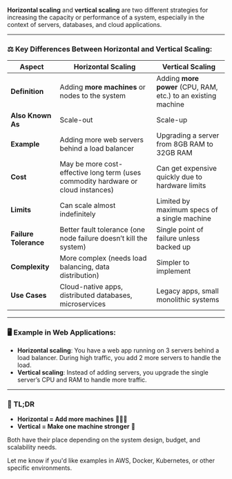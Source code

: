 **Horizontal scaling** and **vertical scaling** are two different strategies for increasing the capacity or performance of a system, especially in the context of servers, databases, and cloud applications.

---

### ⚖️ Key Differences Between Horizontal and Vertical Scaling:

| Aspect                | **Horizontal Scaling**                                                            | **Vertical Scaling**                                          |
| --------------------- | --------------------------------------------------------------------------------- | ------------------------------------------------------------- |
| **Definition**        | Adding **more machines** or nodes to the system                                   | Adding **more power** (CPU, RAM, etc.) to an existing machine |
| **Also Known As**     | Scale-out                                                                         | Scale-up                                                      |
| **Example**           | Adding more web servers behind a load balancer                                    | Upgrading a server from 8GB RAM to 32GB RAM                   |
| **Cost**              | May be more cost-effective long term (uses commodity hardware or cloud instances) | Can get expensive quickly due to hardware limits              |
| **Limits**            | Can scale almost indefinitely                                                     | Limited by maximum specs of a single machine                  |
| **Failure Tolerance** | Better fault tolerance (one node failure doesn’t kill the system)                 | Single point of failure unless backed up                      |
| **Complexity**        | More complex (needs load balancing, data distribution)                            | Simpler to implement                                          |
| **Use Cases**         | Cloud-native apps, distributed databases, microservices                           | Legacy apps, small monolithic systems                         |

---

### 🖥️ Example in Web Applications:

* **Horizontal scaling**: You have a web app running on 3 servers behind a load balancer. During high traffic, you add 2 more servers to handle the load.
* **Vertical scaling**: Instead of adding servers, you upgrade the single server’s CPU and RAM to handle more traffic.

---

### 🔄 TL;DR

* **Horizontal = Add more machines** 🧱🧱🧱
* **Vertical = Make one machine stronger** 💪

Both have their place depending on the system design, budget, and scalability needs.

Let me know if you'd like examples in AWS, Docker, Kubernetes, or other specific environments.
